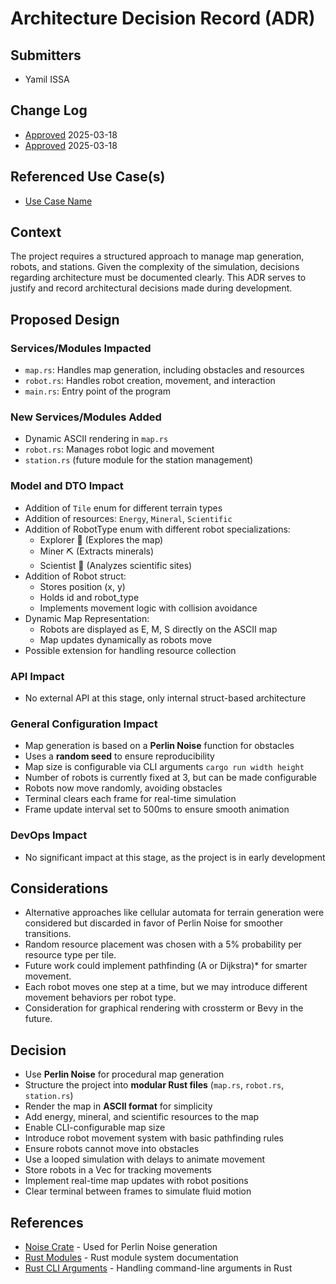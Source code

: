 # Architecture Decision Record (ADR)

## Submitters
- Yamil ISSA

## Change Log
- [Approved](https://github.com/yamil-issa/robot-swarm/pull/1) 2025-03-18
- [Approved](https://github.com/yamil-issa/robot-swarm/pull/2) 2025-03-18

## Referenced Use Case(s)
- [Use Case Name](URL)

## Context
The project requires a structured approach to manage map generation, robots, and stations. Given the complexity of the simulation, decisions regarding architecture must be documented clearly. This ADR serves to justify and record architectural decisions made during development.

## Proposed Design
### Services/Modules Impacted
- `map.rs`: Handles map generation, including obstacles and resources
- `robot.rs`: Handles robot creation, movement, and interaction
- `main.rs`: Entry point of the program

### New Services/Modules Added
- Dynamic ASCII rendering in `map.rs`
- `robot.rs`: Manages robot logic and movement
- `station.rs` (future module for the station management)

### Model and DTO Impact
- Addition of `Tile` enum for different terrain types
- Addition of resources: `Energy`, `Mineral`, `Scientific`
- Addition of RobotType enum with different robot specializations:
    - Explorer 📡 (Explores the map)
    - Miner ⛏️ (Extracts minerals)
    - Scientist 🔬 (Analyzes scientific sites)
- Addition of Robot struct:
    - Stores position (x, y)
    - Holds id and robot_type
    - Implements movement logic with collision avoidance
- Dynamic Map Representation:
    - Robots are displayed as E, M, S directly on the ASCII map
    - Map updates dynamically as robots move
- Possible extension for handling resource collection

### API Impact
- No external API at this stage, only internal struct-based architecture

### General Configuration Impact
- Map generation is based on a **Perlin Noise** function for obstacles
- Uses a **random seed** to ensure reproducibility
- Map size is configurable via CLI arguments `cargo run width height`
- Number of robots is currently fixed at 3, but can be made configurable
- Robots now move randomly, avoiding obstacles
- Terminal clears each frame for real-time simulation
- Frame update interval set to 500ms to ensure smooth animation

### DevOps Impact
- No significant impact at this stage, as the project is in early development

## Considerations
- Alternative approaches like cellular automata for terrain generation were considered but discarded in favor of Perlin Noise for smoother transitions.
- Random resource placement was chosen with a 5% probability per resource type per tile.
- Future work could implement pathfinding (A or Dijkstra)* for smarter movement.
- Each robot moves one step at a time, but we may introduce different movement behaviors per robot type.
- Consideration for graphical rendering with crossterm or Bevy in the future.

## Decision
- Use **Perlin Noise** for procedural map generation
- Structure the project into **modular Rust files** (`map.rs`, `robot.rs`, `station.rs`)
- Render the map in **ASCII format** for simplicity
- Add energy, mineral, and scientific resources to the map
- Enable CLI-configurable map size
- Introduce robot movement system with basic pathfinding rules
- Ensure robots cannot move into obstacles
- Use a looped simulation with delays to animate movement
- Store robots in a Vec<Robot> for tracking movements
- Implement real-time map updates with robot positions
- Clear terminal between frames to simulate fluid motion

## References
- [Noise Crate](https://docs.rs/noise/latest/noise/) - Used for Perlin Noise generation
- [Rust Modules](https://doc.rust-lang.org/book/ch07-02-defining-modules-to-control-scope-and-privacy.html) - Rust module system documentation
- [Rust CLI Arguments](https://doc.rust-lang.org/book/ch12-01-accepting-command-line-arguments.html) - Handling command-line arguments in Rust